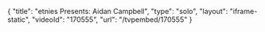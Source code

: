 {
    "title": "etnies Presents: Aidan Campbell",
    "type": "solo",
    "layout": "iframe-static",
    "videoId": "170555",
    "url": "\/tvpembed\/170555"
}